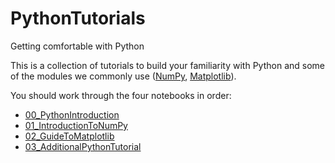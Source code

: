 # PythonTutorials
Getting comfortable with Python

This is a collection of tutorials to build your familiarity with Python and some of the modules we commonly use ([NumPy](http://www.numpy.org/), [Matplotlib](https://matplotlib.org/)). 

You should work through the four notebooks in order:
* [00_PythonIntroduction](00_PythonIntroduction.ipynb)
* [01_IntroductionToNumPy](01_IntroductionToNumPy.ipynb)
* [02_GuideToMatplotlib](02_GuideToMatplotlib.ipynb)
* [03_AdditionalPythonTutorial](03_AdditionalPythonTutorial.ipynb)
